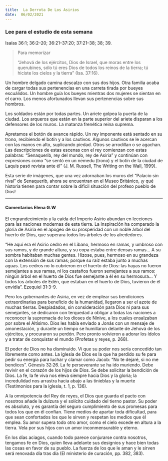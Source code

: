 ```yaml
---
title:  La Derrota De Los Asirios
date:  06/02/2021
---
```


### Lee para el estudio de esta semana
Isaías 36:1; 36:2–20; 36:21–37:20; 37:21–38; 38; 39.

> <p>Para memorizar</p>
>  “Jehová de los ejércitos, Dios de Israel, que moras entre los querubines, sólo tú eres Dios de todos los reinos de la tierra; tú hiciste los cielos y la tierra” (Isa. 37:16).

Un hombre delgado camina descalzo con sus dos hijos. Otra familia acaba de cargar todas sus pertenencias en una carreta tirada por bueyes escuálidos. Un hombre guía los bueyes mientras dos mujeres se sientan en el carro. Los menos afortunados llevan sus pertenencias sobre sus hombros.

Los soldados están por todas partes. Un ariete golpea la puerta de la ciudad. Los arqueros que están en la parte superior del ariete disparan a los defensores de los muros. La matanza frenética reina suprema.

Apretamos el botón de avance rápido. Un rey imponente está sentado en su trono, recibiendo el botín y a los cautivos. Algunos cautivos se le acercan con las manos en alto, suplicando piedad. Otros se arrodillan o se agachan. Las descripciones de estas escenas con el rey comienzan con estas palabras: “Senaquerib, rey del mundo, rey de Asiria” y continúan con expresiones como “se sentó en un nēmedu (trono) y el botín de la ciudad de Laquis pasó revista ante él” (J. M. Russell, The Writing on the Wall, 1999).

Esta serie de imágenes, que una vez adornaban los muros del “Palacio sin rival” de Senaquerib, ahora se encuentran en el Museo Británico, ¡y qué historia tienen para contar sobre la difícil situación del profeso pueblo de Dios!

---

#### Comentarios Elena G.W

El engrandecimiento y la caída del Imperio Asirio abundan en lecciones para las naciones modernas de esta tierra. La Inspiración ha comparado la gloria de Asiria en el apogeo de su prosperidad con un noble árbol del huerto de Dios, que superara todos los árboles de los alrededores.

“He aquí era el Asirio cedro en el Líbano, hermoso en ramas, y umbroso con sus ramos, y de grande altura, y su copa estaba entre densas ramas… A su sombra habitaban muchas gentes. Hízose, pues, hermoso en su grandeza con la extensión de sus ramas; porque su raíz estaba junto a muchas aguas. Los cedros no lo cubrieron en el huerto de Dios: las hayas no fueron semejantes a sus ramas, ni los castaños fueron semejantes a sus ramos: ningún árbol en el huerto de Dios fue semejante a él en su hermosura… Y todos los árboles de Edén, que estaban en el huerto de Dios, tuvieron de él envidia”. Ezequiel 31:3-9.

Pero los gobernantes de Asiria, en vez de emplear sus bendiciones extraordinarias para beneficio de la humanidad, llegaron a ser el azote de muchas tierras. Despiadados, sin consideración para Dios ni para sus semejantes, se dedicaron con terquedad a obligar a todas las naciones a reconocer la supremacía de los dioses de Nínive, a los cuales ensalzaban por sobre el Altísimo. Dios les había enviado a Jonás con un mensaje de amonestación, y durante un tiempo se humillaron delante de Jehová de los ejércitos, y procuraron su perdón. Pero pronto volvieron a adorar los ídolos y a tratar de conquistar el mundo (Profetas y reyes, p. 268).

El poder de Dios no ha disminuido. Vi que su poder nos sería concedido tan libremente como antes. La iglesia de Dios es la que ha perdido su fe para pedir su energía para luchar y clamar como Jacob: “No te dejaré, si no me bendices”. Génesis 32:26. La fe perseverante se ha ido muriendo. Debe revivir en el corazón de los hijos de Dios. Se debe solicitar la bendición de Dios. La fe, la fe viva nos eleva siempre hacia Dios y la gloria; la incredulidad nos arrastra hacia abajo a las tinieblas y la muerte (Testimonios para la iglesia, t. 1, p. 136).

A la omnipotencia del Rey de reyes, el Dios que guarda el pacto con nosotros añade la dulzura y el solícito cuidado del tierno pastor. Su poder es absoluto, y es garantía del seguro cumplimiento de sus promesas para todos los que en él confían. Tiene medios de apartar toda dificultad, para que sean confortados los que le sirven y respetan los medios que él emplea. Su amor supera todo otro amor, como el cielo excede en altura a la tierra. Vela por sus hijos con un amor inconmensurable y eterno.

En los días aciagos, cuando todo parece conjurarse contra nosotros, tengamos fe en Dios, quien lleva adelante sus designios y hace bien todas las cosas en favor de su pueblo. La fuerza de los que le aman y le sirven será renovada día tras día (El ministerio de curación, pp. 382, 383).